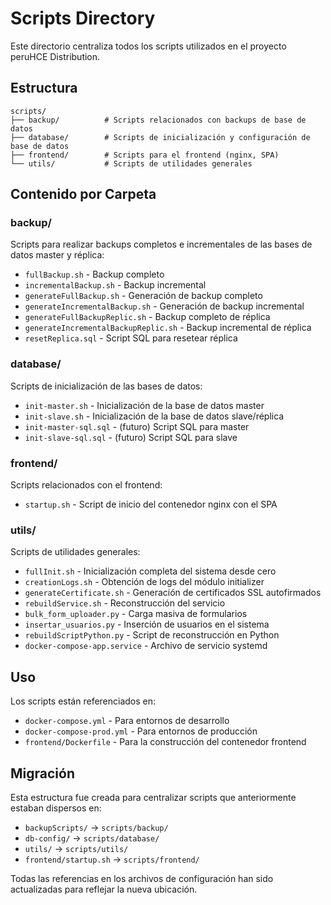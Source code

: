 # Scripts Directory

Este directorio centraliza todos los scripts utilizados en el proyecto peruHCE Distribution.

## Estructura

```
scripts/
├── backup/          # Scripts relacionados con backups de base de datos
├── database/        # Scripts de inicialización y configuración de base de datos
├── frontend/        # Scripts para el frontend (nginx, SPA)
└── utils/           # Scripts de utilidades generales
```

## Contenido por Carpeta

### backup/
Scripts para realizar backups completos e incrementales de las bases de datos master y réplica:
- `fullBackup.sh` - Backup completo
- `incrementalBackup.sh` - Backup incremental
- `generateFullBackup.sh` - Generación de backup completo
- `generateIncrementalBackup.sh` - Generación de backup incremental
- `generateFullBackupReplic.sh` - Backup completo de réplica
- `generateIncrementalBackupReplic.sh` - Backup incremental de réplica
- `resetReplica.sql` - Script SQL para resetear réplica

### database/
Scripts de inicialización de las bases de datos:
- `init-master.sh` - Inicialización de la base de datos master
- `init-slave.sh` - Inicialización de la base de datos slave/réplica
- `init-master-sql.sql` - (futuro) Script SQL para master
- `init-slave-sql.sql` - (futuro) Script SQL para slave

### frontend/
Scripts relacionados con el frontend:
- `startup.sh` - Script de inicio del contenedor nginx con el SPA

### utils/
Scripts de utilidades generales:
- `fullInit.sh` - Inicialización completa del sistema desde cero
- `creationLogs.sh` - Obtención de logs del módulo initializer
- `generateCertificate.sh` - Generación de certificados SSL autofirmados
- `rebuildService.sh` - Reconstrucción del servicio
- `bulk_form_uploader.py` - Carga masiva de formularios
- `insertar_usuarios.py` - Inserción de usuarios en el sistema
- `rebuildScriptPython.py` - Script de reconstrucción en Python
- `docker-compose-app.service` - Archivo de servicio systemd

## Uso

Los scripts están referenciados en:
- `docker-compose.yml` - Para entornos de desarrollo
- `docker-compose-prod.yml` - Para entornos de producción
- `frontend/Dockerfile` - Para la construcción del contenedor frontend

## Migración

Esta estructura fue creada para centralizar scripts que anteriormente estaban dispersos en:
- `backupScripts/` → `scripts/backup/`
- `db-config/` → `scripts/database/`
- `utils/` → `scripts/utils/`
- `frontend/startup.sh` → `scripts/frontend/`

Todas las referencias en los archivos de configuración han sido actualizadas para reflejar la nueva ubicación.
